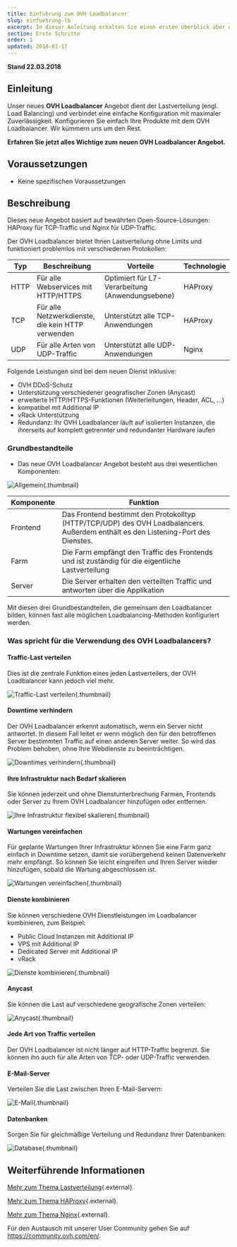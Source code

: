 ```yaml
---
title: Einführung zum OVH Loadbalancer 
slug: einfuehrung-lb 
excerpt: In dieser Anleitung erhalten Sie einen ersten Überblick über die neue OVH Loadbalancer Lösung 
section: Erste Schritte 
order: 1
updated: 2018-01-17
---
```


**Stand 22.03.2018**

## Einleitung

Unser neues **OVH Loadbalancer** Angebot dient der Lastverteilung (engl. Load Balancing) und verbindet eine einfache Konfiguration mit maximaler Zuverlässigkeit. Konfigurieren Sie einfach Ihre Produkte mit dem OVH Loadbalancer. Wir kümmern uns um den Rest.

**Erfahren Sie jetzt alles Wichtige zum neuen OVH Loadbalancer Angebot.**

## Voraussetzungen

- Keine spezifischen Voraussetzungen


## Beschreibung

 
Dieses neue Angebot basiert auf bewährten Open-Source-Lösungen: HAProxy für TCP-Traffic und Nginx für UDP-Traffic.

Der OVH Loadbalancer bietet Ihnen Lastverteilung ohne Limits und funktioniert problemlos mit verschiedenen Protokollen: 

|Typ|Beschreibung|Vorteile|Technologie| 
|---|---|---|---| 
|HTTP|Für alle Webservices mit HTTP/HTTPS|Optimiert für L7-Verarbeitung (Anwendungsebene)|HAProxy| 
|TCP|Für alle Netzwerkdienste, die kein HTTP verwenden|Unterstützt alle TCP-Anwendungen|HAProxy| 
|UDP|Für alle Arten von UDP-Traffic|Unterstützt alle UDP-Anwendungen|Nginx|

Folgende Leistungen sind bei dem neuen Dienst inklusive:

 - OVH DDoS-Schutz
 - Unterstützung verschiedener geografischer Zonen (Anycast)
 - erweiterte HTTP/HTTPS-Funktionen (Weiterleitungen, Header, ACL, …)
 - kompatibel mit Additional IP
 - vRack Unterstützung
 - Redundanz: Ihr OVH Loadbalancer läuft auf isolierten Instanzen, die ihrerseits auf komplett getrennter und redundanter Hardware laufen

### Grundbestandteile

- Das neue OVH Loadbalancer Angebot besteht aus drei wesentlichen Komponenten:

![Allgemein](images/diag_gen.png){.thumbnail}

|Komponente|Funktion| 
|---|---| 
|Frontend|Das Frontend bestimmt den Protokolltyp (HTTP/TCP/UDP) des OVH Loadbalancers. Außerdem enthält es den Listening-Port des Dienstes.| 
|Farm|Die Farm empfängt den Traffic des Frontends und ist zuständig für die eigentliche Lastverteilung| 
|Server|Die Server erhalten den verteilten Traffic und antworten über die Applikation|

Mit diesen drei Grundbestandteilen, die gemeinsam den Loadbalancer bilden, können fast alle möglichen Loadbalancing-Methoden konfiguriert werden.


### Was spricht für die Verwendung des OVH Loadbalancers?

#### Traffic-Last verteilen

Dies ist die zentrale Funktion eines jeden Lastverteilers, der OVH Loadbalancer kann jedoch viel mehr.

![Traffic-Last verteilen](images/distribute_load.png){.thumbnail}

#### Downtime verhindern

Der OVH Loadbalancer erkennt automatisch, wenn ein Server nicht antwortet. In diesem Fall leitet er wenn möglich den für den betroffenen Server bestimmten Traffic auf einen anderen Server weiter. So wird das Problem behoben, ohne Ihre Webdienste zu beeinträchtigen.

![Downtimes verhindern](images/eliminate_downtimes.png){.thumbnail}

#### Ihre Infrastruktur nach Bedarf skalieren

Sie können jederzeit und ohne Dienstunterbrechung Farmen, Frontends oder Server zu Ihrem OVH Loadbalancer hinzufügen oder entfernen.

![Ihre Infrastruktur flexibel skalieren](images/facilitate_maintenance.png){.thumbnail}


#### Wartungen vereinfachen

Für geplante Wartungen Ihrer Infrastruktur können Sie eine Farm ganz einfach in Downtime setzen, damit sie vorübergehend keinen Datenverkehr mehr empfängt. So können Sie leicht eingreifen und Ihren Server wieder hinzufügen, sobald die Wartung abgeschlossen ist.

![Wartungen vereinfachen](images/scale_easily.png){.thumbnail}


#### Dienste kombinieren

Sie können verschiedene OVH Dienstleistungen im Loadbalancer kombinieren, zum Beispiel:

- Public Cloud Instanzen mit Additional IP
- VPS mit Additional IP
- Dedicated Server mit Additional IP
- vRack

![Dienste kombinieren](images/mix_and_match.png){.thumbnail}

#### Anycast

Sie können die Last auf verschiedene geografische Zonen verteilen:

![Anycast](images/anycast.png){.thumbnail}


#### Jede Art von Traffic verteilen

Der OVH Loadbalancer ist nicht länger auf HTTP-Traffic begrenzt. Sie können ihn auch für alle Arten von TCP- oder UDP-Traffic verwenden.


#### E-Mail-Server

Verteilen Sie die Last zwischen Ihren E-Mail-Servern:

![E-Mail](images/mail.png){.thumbnail}


#### Datenbanken

Sorgen Sie für gleichmäßige Verteilung und Redundanz Ihrer Datenbanken:

![Database](images/database.png){.thumbnail}


## Weiterführende Informationen

[Mehr zum Thema Lastverteilung](http://ovh.to/PhFmeK8){.external}.

[Mehr zum Thema HAProxy](http://www.haproxy.org/#desc){.external}.

[Mehr zum Thema Nginx](https://de.wikipedia.org/wiki/Nginx){.external}.

Für den Austausch mit unserer User Community gehen Sie auf <https://community.ovh.com/en/>.